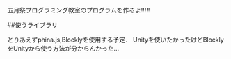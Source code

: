 五月祭プログラミング教室のプログラムを作るよ!!!!!

##使うライブラリ

とりあえずphina.js,Blocklyを使用する予定．
Unityを使いたかったけどBlocklyをUnityから使う方法が分からんかった…
